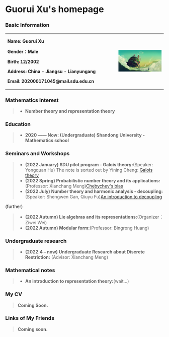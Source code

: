 # Guorui Xu's homepage

### Basic Information

<table border="0">
  <tr>
    <td width="70%">
      <p><b>  Name: Guorui Xu </b></p>
      <p><b>  Gender：Male </b></p>   
      <p><b>Birth: 12/2002 </b></p>
      <p><b>  Address: China - Jiangsu - Lianyungang </b></p>
      <p><b>  Email: 202000171045@mail.sdu.edu.cn </b></p>
    </td>
    <td width="30%">
      <img src="image.jpg" width="100%"> 
    </td>
  </tr>
</table>

### Mathematics interest

> + **Number theory and representation theory**

### Education

> + **2020 —— Now: (Undergraduate) Shandong University - Mathematics school**


### Seminars and Workshops

> + **(2022 January) SDU pilot program - Galois theory:**(Speaker: Yongquan Hu) The note is sorted out by Yining Cheng: [Galois theory](/Galois_Theory.pdf)
> + **(2022 Spring) Probabilistic number theory and its applications:**(Professor: Xianchang Meng)[Chebychev's bias](/Probabilistic_number_theory.pdf)
> + **(2022 July) Number theory and harmonic analysis - decoupling:**(Speaker: Shengwen Gan, Qiuyu Fu)[An introduction to decoupling](/Decoupling.pdf)

(further)
> + **(2022 Autumn) Lie algebras and its representations:**(Organizer：Ziwei Wei)
> + **(2022 Autumn) Modular form:**(Professor: Bingrong Huang)

### Undergraduate research

> + **(2022.4 – now) Undergraduate Research about Discrete Restriction:** (Advisor: Xianchang Meng) 

### Mathematical notes

> + **An introduction to representation theory:**(wait...)

### My CV
> **Coming Soon.**

### Links of My Friends
> **Coming soon.**

